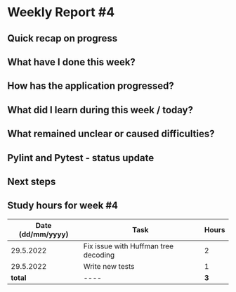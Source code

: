 # Weekly Report #4

## Quick recap on progress


## What have I done this week?


## How has the application progressed?

## What did I learn during this week / today?

## What remained unclear or caused difficulties? 

## Pylint and Pytest - status update

## Next steps

## Study hours for week #4

| Date (dd/mm/yyyy) |Task | Hours |
| ---- | ---- | ---- |
| 29.5.2022 | Fix issue with Huffman tree decoding | 2 |
| 29.5.2022 | Write new tests | 1 |
| **total**| ---- | **3** |

